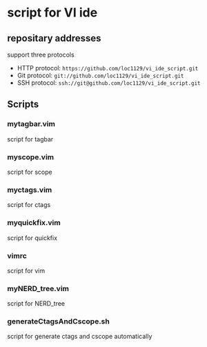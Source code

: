 # script for VI ide

## repositary addresses

support three protocols

* HTTP protocol: `https://github.com/loc1129/vi_ide_script.git`
* Git protocol: `git://github.com/loc1129/vi_ide_script.git`
* SSH protocol: `ssh://git@github.com/loc1129/vi_ide_script.git`

## Scripts

### mytagbar.vim
script for tagbar

### myscope.vim
script for scope

### myctags.vim
script for ctags

### myquickfix.vim
script for quickfix

### vimrc
script for vim

### myNERD_tree.vim
script for NERD_tree

### generateCtagsAndCscope.sh
script for generate ctags and cscope automatically
